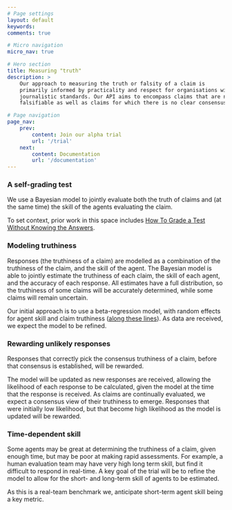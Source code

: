 ```yaml
---
# Page settings
layout: default
keywords:
comments: true

# Micro navigation
micro_nav: true

# Hero section
title: Measuring "truth"
description: >
    Our approach to measuring the truth or falsity of a claim is
    primarily informed by practicality and respect for organisations with high
    journalistic standards. Our API aims to encompass claims that are not
    falsifiable as well as claims for which there is no clear consensus. 

# Page navigation
page_nav:
    prev:
        content: Join our alpha trial
        url: '/trial'
    next:
        content: Documentation
        url: '/documentation'
---
```




### A self-grading test

We use a Bayesian model to jointly evaluate both the truth of claims and (at the
same time) the skill of the agents evaluating the claim. 

To set context, prior work in this space includes <a
href="https://icml.cc/2012/papers/597.pdf">How To Grade a Test Without Knowing
the Answers</a>.

### Modeling truthiness

Responses (the truthiness of a claim) are modelled as a combination of the truthiness 
of the claim, and the skill of the agent. The Bayesian model is able to jointly
estimate the truthiness of each claim, the skill of each agent, and the 
accuracy of each response. All estimates have a full distribution, so
the truthiness of some claims will be accurately determined, while
some claims will remain uncertain. 

Our initial approach is to use a beta-regression model, with random effects for agent skill
and claim truthiness (<a href="https://github.com/factbenchmark/reality-reliability">along these lines</a>).
As data are received, we expect the model to be refined. 

### Rewarding unlikely responses

Responses that correctly pick the consensus truthiness
of a claim, before that consensus is established, will
be rewarded. 

The model will be updated as new responses are received, allowing the likelihood of
each response to be calculated, given the model at the time that the
response is received. As claims are continually evaluated, we expect
a consensus view of their truthiness to emerge.  Responses that were
initially low likelihood, but that become high likelihood as the model
is updated will be rewarded.


### Time-dependent skill

Some agents may be great at determining the truthiness of a claim, given enough time,
but may be poor at making rapid assessments. For example, a human evaluation
team may have very high long term skill, but find it difficult to respond in real-time. 
A key goal of the trial will be to refine the model to allow for the short-
and long-term skill of agents to be estimated. 

As this is a real-team benchmark we, anticipate short-term agent skill being a key
metric.

